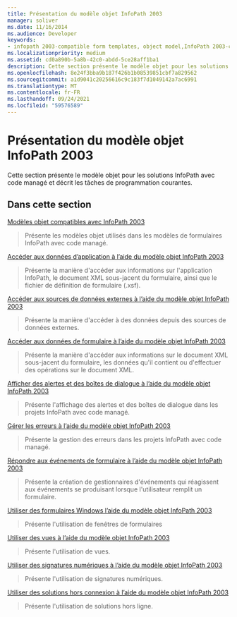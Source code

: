 ```yaml
---
title: Présentation du modèle objet InfoPath 2003
manager: soliver
ms.date: 11/16/2014
ms.audience: Developer
keywords:
- infopath 2003-compatible form templates, object model,InfoPath 2003-compatible object model,object models [InfoPath 2003]
ms.localizationpriority: medium
ms.assetid: cd0a890b-5a8b-42c0-abdd-5ce28aff1ba1
description: Cette section présente le modèle objet pour les solutions InfoPath avec code managé et décrit les tâches de programmation courantes.
ms.openlocfilehash: 8e24f3bba9b187f426b1b08539851cbf7a829562
ms.sourcegitcommit: a1d9041c20256616c9c183f7d1049142a7ac6991
ms.translationtype: MT
ms.contentlocale: fr-FR
ms.lasthandoff: 09/24/2021
ms.locfileid: "59576589"
---
```

# <a name="understanding-the-infopath-2003-object-model"></a>Présentation du modèle objet InfoPath 2003

Cette section présente le modèle objet pour les solutions InfoPath avec code managé et décrit les tâches de programmation courantes.
  
## <a name="in-this-section"></a>Dans cette section

[Modèles objet compatibles avec InfoPath 2003](infopath-2003-compatible-object-models.md)
  
> Présente les modèles objet utilisés dans les modèles de formulaires InfoPath avec code managé.
    
[Accéder aux données d’application à l’aide du modèle objet InfoPath 2003](how-to-access-application-data-using-the-infopath-2003-object-model.md)
  
> Présente la manière d'accéder aux informations sur l'application InfoPath, le document XML sous-jacent du formulaire, ainsi que le fichier de définition de formulaire (.xsf).
    
[Accéder aux sources de données externes à l’aide du modèle objet InfoPath 2003](how-to-access-external-data-sources-using-the-infopath-2003-object-model.md)
  
> Présente la manière d'accéder à des données depuis des sources de données externes.
    
[Accéder aux données de formulaire à l’aide du modèle objet InfoPath 2003](how-to-access-form-data-using-the-infopath-2003-object-model.md)
  
> Présente la manière d'accéder aux informations sur le document XML sous-jacent du formulaire, les données qu'il contient ou d'effectuer des opérations sur le document XML.
    
[Afficher des alertes et des boîtes de dialogue à l’aide du modèle objet InfoPath 2003](how-to-display-alerts-and-dialog-boxes-using-the-infopath-2003-object-model.md)
  
> Présente l'affichage des alertes et des boîtes de dialogue dans les projets InfoPath avec code managé.
    
[Gérer les erreurs à l’aide du modèle objet InfoPath 2003](how-to-handle-errors-using-the-infopath-2003-object-model.md)
  
> Présente la gestion des erreurs dans les projets InfoPath avec code managé.
    
[Répondre aux événements de formulaire à l’aide du modèle objet InfoPath 2003](how-to-respond-to-form-events-using-the-infopath-2003-object-model.md)
  
> Présente la création de gestionnaires d'événements qui réagissent aux événements se produisant lorsque l'utilisateur remplit un formulaire.
    
[Utiliser des formulaires Windows l’aide du modèle objet InfoPath 2003](how-to-work-with-form-windows-using-the-infopath-2003-object-model.md)
  
> Présente l'utilisation de fenêtres de formulaires
    
[Utiliser des vues à l’aide du modèle objet InfoPath 2003](how-to-work-with-views-using-the-infopath-2003-object-model.md)
  
> Présente l'utilisation de vues.
    
[Utiliser des signatures numériques à l’aide du modèle objet InfoPath 2003](how-to-work-with-digital-signatures-using-the-infopath-2003-object-model.md)
  
> Présente l'utilisation de signatures numériques.
    
[Utiliser des solutions hors connexion à l’aide du modèle objet InfoPath 2003](how-to-work-with-offline-solutions-using-the-infopath-2003-object-model.md)
  
> Présente l'utilisation de solutions hors ligne.
    

